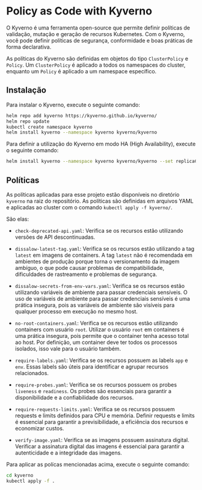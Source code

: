 # Policy as Code with Kyverno

O Kyverno é uma ferramenta open-source que permite definir políticas de validação, mutação e geração de recursos Kubernetes. Com o Kyverno, você pode definir políticas de segurança, conformidade e boas práticas de forma declarativa.

As políticas do Kyverno são definidas em objetos do tipo `ClusterPolicy` e `Policy`. Um `ClusterPolicy` é aplicado a todos os namespaces do cluster, enquanto um `Policy` é aplicado a um namespace específico.

## Instalação

Para instalar o Kyverno, execute o seguinte comando:

```bash
helm repo add kyverno https://kyverno.github.io/kyverno/
helm repo update
kubectl create namespace kyverno
helm install kyverno --namespace kyverno kyverno/kyverno
```

Para definir a utilização do Kyverno em modo HA (High Availability), execute o seguinte comando:

```bash
helm install kyverno --namespace kyverno kyverno/kyverno --set replicaCount=3
```

## Políticas

As políticas aplicadas para esse projeto estão disponíveis no diretório `kyverno` na raiz do repositório. As políticas são definidas em arquivos YAML e aplicadas ao cluster com o comando `kubectl apply -f kyverno/`.

São elas:

- `check-deprecated-api.yaml`: Verifica se os recursos estão utilizando versões de API descontinuadas.

- `dissalow-latest-tag.yaml`: Verifica se os recursos estão utilizando a tag `latest` em imagens de containers. A tag `latest` não é recomendada em ambientes de produção porque torna o versionamento da imagem ambíguo, o que pode causar problemas de compatibilidade, dificuldades de rastreamento e problemas de segurança.

- `dissalow-secrets-from-env-vars.yaml`: Verifica se os recursos estão utilizando variáveis de ambiente para passar credenciais sensíveis. O uso de variáveis de ambiente para passar credenciais sensíveis é uma prática insegura, pois as variáveis de ambiente são visíveis para qualquer processo em execução no mesmo host.

- `no-root-containers.yaml`: Verifica se os recursos estão utilizando containers com usuário `root`. Utilizar o usuário `root` em containers é uma prática insegura, pois permite que o container tenha acesso total ao host. Por definição, um container deve ter todos os processos isolados, isso vale para o usuário também.

- `require-labels.yaml`: Verifica se os recursos possuem as labels `app` e `env`. Essas labels são úteis para identificar e agrupar recursos relacionados.

- `require-probes.yaml`: Verifica se os recursos possuem os probes `liveness` e `readiness`. Os probes são essenciais para garantir a disponibilidade e a confiabilidade dos recursos.

- `require-requests-limits.yaml`: Verifica se os recursos possuem requests e limits definidos para CPU e memória. Definir requests e limits é essencial para garantir a previsibilidade, a eficiência dos recursos e economizar custos.

- `verify-image.yaml`: Verifica se as imagens possuem assinatura digital. Verificar a assinatura digital das imagens é essencial para garantir a autenticidade e a integridade das imagens.

Para aplicar as polícas mencionadas acima, execute o seguinte comando:

```bash
cd kyverno
kubectl apply -f .
```
